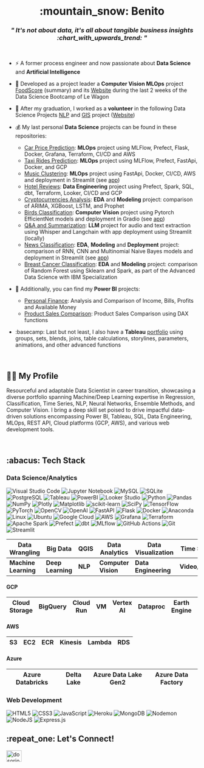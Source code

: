 <h1 align="center">:mountain_snow: Benito</h1>
<h3 align="center"><i>" It's not about data, it's all about tangible business insights :chart_with_upwards_trend:	"</i></h3>
&nbsp;



- ⚡ A former process engineer and now passionate about **Data Science** and **Artificial Intelligence**


- 🌱 Developed as a project leader a **Computer Vision MLOps** project [FoodScore](https://github.com/benitomartin/foodscore-code) (summary) and its [Website](https://foodscore.streamlit.app/) during the last 2 weeks of the Data Science Bootcamp of Le Wagon

- 🔭 After my graduation, I worked as a  **volunteer** in the following Data Science Projects [NLP](https://omdena.com/chapter-challenges/breaking-down-language-barriers-using-ai-and-nlp-to-automate-dubbing-process-for-improved-accessibility-and-inclusivity/) and [GIS](https://omdena.com/chapter-challenges/identify-and-qualify-opportunities-to-create-new-energy-communities-in-portugal/) project ([Website](https://portugalenergy.streamlit.app/))

- 💰 My last personal **Data Science** projects can be found in these repositories:
   -  [Car Price Prediction](https://github.com/benitomartin/mlops-car-prices): **MLOps** project using MLFlow, Prefect, Flask, Docker, Grafana, Terraform, CI/CD and AWS
   -  [Taxi Rides Prediction](https://github.com/benitomartin/mlops-chicago-rides): **MLOps** project using MLFlow, Prefect, FastApi, Docker, and GCP
   -  [Music Clustering](https://github.com/benitomartin/mlops-music-clustering): **MLOps** project using FastApi, Docker, CI/CD, AWS and deployment in Streamlit (see [app](https://music-clustering-playlist.streamlit.app/))
   -  [Hotel Reviews](https://github.com/benitomartin/de-hotel-reviews): **Data Engineering** project using Prefect, Spark, SQL, dbt, Terraform, Looker, CI/CD and GCP
   -  [Cryptocurrencies Analysis](https://github.com/benitomartin/cryptocurrencies): **EDA** and **Modeling** project: comparison of ARIMA, XGBoost, LSTM, and Prophet
   -  [Birds Classification](https://github.com/benitomartin/birds_classification): **Computer Vision** project using Pytorch EfficientNet models and deployment in Gradio (see [app](https://huggingface.co/spaces/bmartinc80/birds_pytorch))
   -  [Q&A and Summarization](https://github.com/benitomartin/youtube-llm): **LLM** project for audio and text extraction using Whisper and Langchain with app deployment using Streamlit (locally)
   -  [News Classification](https://github.com/benitomartin/nlp-news-classification): **EDA**, **Modeling** and **Deployment** project: comparison of RNN, CNN and Multinomial Naive Bayes models and deployment in Streamlit (see [app](https://nlp-news-classification.streamlit.app/))
   -  [Breast Cancer Classification](https://github.com/benitomartin/ibm-advanced-ds-capstone): **EDA** and **Modeling** project: comparison of Random Forest using Sklearn and Spark, as part of the Advanced Data Science with IBM Specialization


- 💸 Additionally, you can find my **Power BI** projects:
   -  [Personal Finance](https://app.powerbi.com/view?r=eyJrIjoiZThmMzgyODUtOGU1Mi00MDI4LTk5MTUtYzdhNDdlNGFhOGIxIiwidCI6ImQ3NDMwODU2LTBjYTgtNGY1ZS05ZWIxLWFkYjk3YjFlNTZiNyJ9): Analysis and Comparison of Income, Bills, Profits and Available Money
   -  [Product Sales Comparison](https://app.powerbi.com/view?r=eyJrIjoiMTZiODk4MjYtMTZiOS00ZWIyLTg5ZmYtZWJiNDk2ODJhZDQ0IiwidCI6ImQ3NDMwODU2LTBjYTgtNGY1ZS05ZWIxLWFkYjk3YjFlNTZiNyJ9): Product Sales Comparison using DAX functions

- :basecamp: Last but not least, I also have a **Tableau** [portfolio](https://public.tableau.com/app/profile/benito.mart.n1807/vizzes) using groups, sets, blends, joins, table calculations, storylines, parameters, animations, and other advanced functions

&nbsp;

<h2>👨‍💻 My Profile</h2>
Resourceful and adaptable Data Scientist in career transition, showcasing a diverse portfolio spanning Machine/Deep Learning expertise in Regression, Classification, Time Series, NLP, Neural Networks, Ensemble Methods, and Computer Vision. I bring a deep skill set poised to drive impactful data-driven solutions encompassing Power BI, Tableau, SQL, Data Engineering, MLOps, REST API, Cloud platforms (GCP, AWS), and various web development tools.

&nbsp;


<h2>:abacus: Tech Stack</h2>

<h3 align="left">Data Science/Analytics</h3>

![Visual Studio Code](https://img.shields.io/badge/Visual%20Studio%20Code-0078d7.svg?style=for-the-badge&logo=visual-studio-code&logoColor=white)
![Jupyter Notebook](https://img.shields.io/badge/jupyter-%23FA0F00.svg?style=for-the-badge&logo=jupyter&logoColor=white)
![MySQL](https://img.shields.io/badge/mysql-%2300f.svg?style=for-the-badge&logo=mysql&logoColor=white)
![SQLite](https://img.shields.io/badge/SQLite-07405E?style=for-the-badge&logo=sqlite&logoColor=white)
![PostgreSQL](https://img.shields.io/badge/PostgreSQL-316192?style=for-the-badge&logo=postgresql&logoColor=white)
![Tableau](https://img.shields.io/badge/Tableau-E97627?style=for-the-badge&logo=Tableau&logoColor=white)
![PowerBI](https://img.shields.io/badge/PowerBI-F2C811?style=for-the-badge&logo=Power%20BI&logoColor=white)
![Looker Studio](https://img.shields.io/badge/Looker-4285F4.svg?style=for-the-badge&logo=Looker&logoColor=white)
![Python](https://img.shields.io/badge/python-3670A0?style=for-the-badge&logo=python&logoColor=ffdd54)
![Pandas](https://img.shields.io/badge/pandas-%23150458.svg?style=for-the-badge&logo=pandas&logoColor=white)
![NumPy](https://img.shields.io/badge/numpy-%23013243.svg?style=for-the-badge&logo=numpy&logoColor=white)
![Plotly](https://img.shields.io/badge/Plotly-%233F4F75.svg?style=for-the-badge&logo=plotly&logoColor=white)
![Matplotlib](https://img.shields.io/badge/Matplotlib-%23d9ead3.svg?style=for-the-badge&logo=Matplotlib&logoColor=black)
![scikit-learn](https://img.shields.io/badge/scikit--learn-%23F7931E.svg?style=for-the-badge&logo=scikit-learn&logoColor=white)
![SciPy](https://img.shields.io/badge/SciPy-%230C55A5.svg?style=for-the-badge&logo=scipy&logoColor=%white)
![TensorFlow](https://img.shields.io/badge/TensorFlow-%23FF6F00.svg?style=for-the-badge&logo=TensorFlow&logoColor=white)
![PyTorch](https://img.shields.io/badge/PyTorch-%23EE4C2C.svg?style=for-the-badge&logo=PyTorch&logoColor=white)
![OpenCV](https://img.shields.io/badge/opencv-%23white.svg?style=for-the-badge&logo=opencv&logoColor=white)
![OpenAI](https://img.shields.io/badge/OpenAI-74aa9c?style=for-the-badge&logo=openai&logoColor=white)
![FastAPI](https://img.shields.io/badge/FastAPI-005571?style=for-the-badge&logo=fastapi)
![Flask](https://img.shields.io/badge/flask-%23000.svg?style=for-the-badge&logo=flask&logoColor=white)
![Docker](https://img.shields.io/badge/docker-%230db7ed.svg?style=for-the-badge&logo=docker&logoColor=white)
![Anaconda](https://img.shields.io/badge/Anaconda-%2344A833.svg?style=for-the-badge&logo=anaconda&logoColor=white)
![Linux](https://img.shields.io/badge/Linux-FCC624?style=for-the-badge&logo=linux&logoColor=black)
![Ubuntu](https://img.shields.io/badge/Ubuntu-E95420?style=for-the-badge&logo=ubuntu&logoColor=white)
![Google Cloud](https://img.shields.io/badge/GoogleCloud-%234285F4.svg?style=for-the-badge&logo=google-cloud&logoColor=white)
![AWS](https://img.shields.io/badge/AWS-%23FF9900.svg?style=for-the-badge&logo=amazon-aws&logoColor=white)
![Grafana](https://img.shields.io/badge/grafana-%23F46800.svg?style=for-the-badge&logo=grafana&logoColor=white)
![Terraform](https://img.shields.io/badge/terraform-%235835CC.svg?style=for-the-badge&logo=terraform&logoColor=white)
![Apache Spark](https://img.shields.io/badge/Apache%20Spark-E25A1C.svg?style=for-the-badge&logo=Apache-Spark&logoColor=white)
![Prefect](https://img.shields.io/badge/Prefect-024DFD.svg?style=for-the-badge&logo=Prefect&logoColor=white)
![dbt](https://img.shields.io/badge/dbt-FF694B.svg?style=for-the-badge&logo=dbt&logoColor=white)
![MLflow](https://img.shields.io/badge/MLflow-0194E2.svg?style=for-the-badge&logo=MLflow&logoColor=white)
![GitHub Actions](https://img.shields.io/badge/github%20actions-%232671E5.svg?style=for-the-badge&logo=githubactions&logoColor=white)
![Git](https://img.shields.io/badge/git-%23F05033.svg?style=for-the-badge&logo=git&logoColor=white)
![Streamlit](https://img.shields.io/badge/Streamlit-FF4B4B?style=for-the-badge&logo=Streamlit&logoColor=white)


| Data Wrangling       |      Big Data     | QGIS    | Data Analytics      | Data Visualization   | Time Series     | MLOps   |
|----------------------|-------------------|---------|---------------------|----------------------|-----------------|---------|
| **Machine Learning** | **Deep Learning** | **NLP** | **Computer Vision** | **Data Engineering** | **Video/Audio** | **LLM** |

#### GCP
| Cloud Storage | BigQuery | Cloud Run | VM | Vertex AI | Dataproc | Earth Engine | Container Registry |
|---------------|----------|-----------|----|-----------|----------|--------------|--------------------|

#### AWS
| S3 | EC2 | ECR | Kinesis | Lambda | RDS |
|----|-----|-----|---------|--------|-----|

#### Azure
| Azure Databricks | Delta Lake | Azure Data Lake Gen2 | Azure Data Factory |
|------------------|------------|----------------------|--------------------|


<h3 align="left">Web Development</h3>

![HTML5](https://img.shields.io/badge/html5-%23E34F26.svg?style=for-the-badge&logo=html5&logoColor=white)
![CSS3](https://img.shields.io/badge/css3-%231572B6.svg?style=for-the-badge&logo=css3&logoColor=white)
![JavaScript](https://img.shields.io/badge/javascript-%23323330.svg?style=for-the-badge&logo=javascript&logoColor=%23F7DF1E)
![Heroku](https://img.shields.io/badge/heroku-%23430098.svg?style=for-the-badge&logo=heroku&logoColor=white)
![MongoDB](https://img.shields.io/badge/MongoDB-%234ea94b.svg?style=for-the-badge&logo=mongodb&logoColor=white)
![Nodemon](https://img.shields.io/badge/NODEMON-%23323330.svg?style=for-the-badge&logo=nodemon&logoColor=%BBDEAD)
![NodeJS](https://img.shields.io/badge/node.js-6DA55F?style=for-the-badge&logo=node.js&logoColor=white)
![Express.js](https://img.shields.io/badge/express.js-%23404d59.svg?style=for-the-badge&logo=express&logoColor=%2361DAFB)


<h2>:repeat_one: Let's Connect!</h2>

<a href="https://linkedin.com/in/bmartin80" target="blank"><img align="center" src="https://raw.githubusercontent.com/rahuldkjain/github-profile-readme-generator/master/src/images/icons/Social/linked-in-alt.svg" alt="dosorio" height="30" width="40" /></a>

